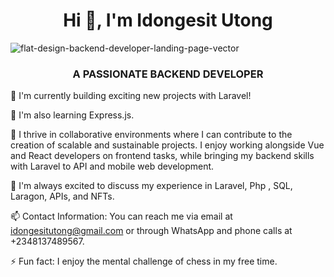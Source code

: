 <h1 align="center"> Hi 👋, I'm Idongesit Utong </h1>

<!--
**Bethesida/bethesida** is a ✨ _special_ ✨ repository because its `README.md` (this file) appears on your GitHub profile.
--->
![flat-design-backend-developer-landing-page-vector](https://user-images.githubusercontent.com/45596363/189547661-765f5683-6ea5-4447-9895-8ca42c6c7aa2.jpg)

<h3 align="center"> A PASSIONATE BACKEND DEVELOPER  </h3>



🔭 I'm currently building exciting new projects with Laravel!

🌱 I'm also learning Express.js.

👯 I thrive in collaborative environments where I can contribute to the creation of scalable and sustainable projects. I enjoy working alongside Vue and React developers on frontend tasks, while bringing my backend skills with Laravel to API and mobile web development.

💬 I'm always excited to discuss my experience in Laravel, Php , SQL, Laragon, APIs, and NFTs.

📫 Contact Information: You can reach me via email at idongesitutong@gmail.com or through WhatsApp and phone calls at +2348137489567.

⚡ Fun fact: I enjoy the mental challenge of chess in my free time.

